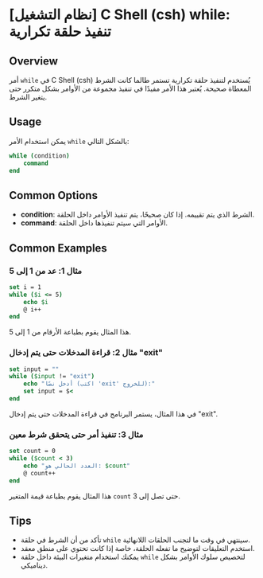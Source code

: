 # [نظام التشغيل] C Shell (csh) while: تنفيذ حلقة تكرارية

## Overview
أمر `while` في C Shell (csh) يُستخدم لتنفيذ حلقة تكرارية تستمر طالما كانت الشرط المعطاة صحيحة. يُعتبر هذا الأمر مفيدًا في تنفيذ مجموعة من الأوامر بشكل متكرر حتى يتغير الشرط.

## Usage
يمكن استخدام الأمر `while` بالشكل التالي:

```csh
while (condition)
    command
end
```

## Common Options
- **condition**: الشرط الذي يتم تقييمه. إذا كان صحيحًا، يتم تنفيذ الأوامر داخل الحلقة.
- **command**: الأوامر التي سيتم تنفيذها داخل الحلقة.

## Common Examples

### مثال 1: عد من 1 إلى 5
```csh
set i = 1
while ($i <= 5)
    echo $i
    @ i++
end
```
هذا المثال يقوم بطباعة الأرقام من 1 إلى 5.

### مثال 2: قراءة المدخلات حتى يتم إدخال "exit"
```csh
set input = ""
while ($input != "exit")
    echo "أدخل نصًا (اكتب 'exit' للخروج):"
    set input = $<
end
```
في هذا المثال، يستمر البرنامج في قراءة المدخلات حتى يتم إدخال "exit".

### مثال 3: تنفيذ أمر حتى يتحقق شرط معين
```csh
set count = 0
while ($count < 3)
    echo "العدد الحالي هو: $count"
    @ count++
end
```
هذا المثال يقوم بطباعة قيمة المتغير `count` حتى تصل إلى 3.

## Tips
- تأكد من أن الشرط في حلقة `while` سينتهي في وقت ما لتجنب الحلقات اللانهائية.
- استخدم التعليقات لتوضيح ما تفعله الحلقة، خاصة إذا كانت تحتوي على منطق معقد.
- يمكنك استخدام متغيرات البيئة داخل حلقة `while` لتخصيص سلوك الأوامر بشكل ديناميكي.